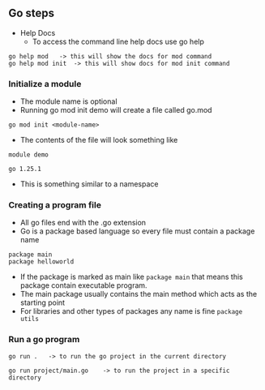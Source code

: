 ## Go steps

- Help Docs
  - To access the command line help docs use go help
```
go help mod   -> this will show the docs for mod command
go help mod init  -> this will show docs for mod init command
```

### Initialize a module
- The module name is optional
- Running go mod init demo will create a file called go.mod

```
go mod init <module-name>
```

- The contents of the file will look something like
```
module demo

go 1.25.1
```
- This is something similar to a namespace

### Creating a program file
- All go files end with the .go extension
- Go is a package based language so every file must contain a package name
```
package main
package helloworld
```
- If the package is marked as main like `package main` that means this package contain executable program.
- The main package usually contains the main method which acts as the starting point
- For libraries and other types of packages any name is fine `package utils`

### Run a go program
```
go run .   -> to run the go project in the current directory

go run project/main.go    -> to run the project in a specific directory
```